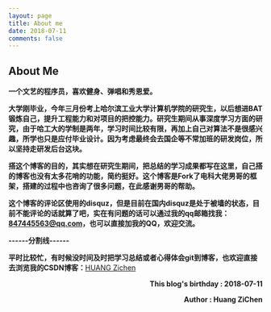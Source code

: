 ```yaml
---
layout: page
title: About me
date: 2018-07-11
comments: false
---
```


## About Me

**一个文艺的程序员，喜欢健身、弹唱和秀恩爱。**

**大学刚毕业，今年三月份考上哈尔滨工业大学计算机学院的研究生，以后想进BAT锻炼自己，提升工程能力和对项目的把控能力。研究生期间从事深度学习方面的研究，由于哈工大的学制是两年，学习时间比较有限，再加上自己对算法不是很感兴趣，所学也只是应付毕业设计。因为考虑最终会去国企等不常加班的研发岗位，所以坚持走研发后台这块。**

**搭这个博客的目的，其实想在研究生期间，把总结的学习成果都写在这里，自己搭的博客也没有太多花哨的功能，简约挺好。这个博客是Fork了电科大佬男哥的框架，搭建的过程中也咨询了很多问题，在此感谢男哥的帮助。**

**这个博客的评论区使用的disquz，但是目前在国内disquz是处于被墙的状态，目前不能评论的话就算了吧，实在有问题的话可以通过我的qq邮箱找我：847445563@qq.com，也可以直接加我的QQ，欢迎交流。**

**------分割线------**

**平时比较忙，有时候没时间及时把学习总结或者心得体会git到博客，也欢迎直接去浏览我的CSDN博客：**[HUANG Zichen](https://blog.csdn.net/Apple_hzc)


<p align="right"><b>This blog's birthday : 2018-07-11</b></p>
<p align="right"><b>Author : Huang ZiChen </b></p> 
